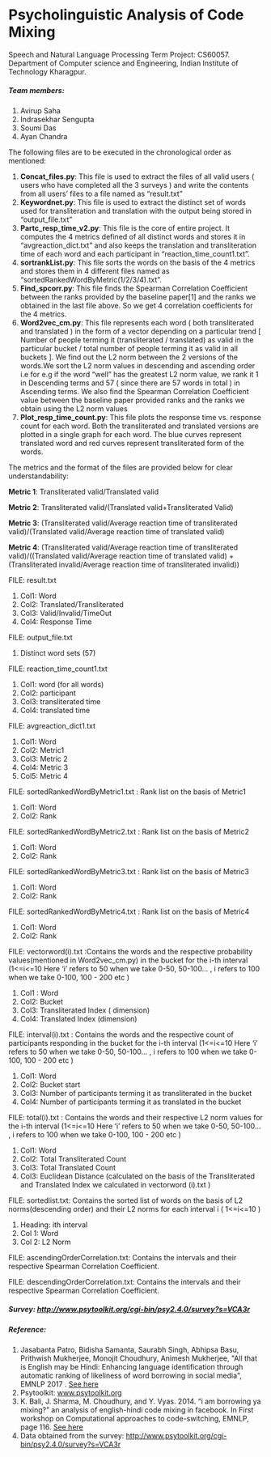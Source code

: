 # Psycholinguistic Analysis of Code Mixing
Speech and Natural Language Processing Term Project: CS60057. 
Department of Computer science and Engineering, Indian Institute of Technology Kharagpur.


##### Team members:
1. Avirup Saha
2. Indrasekhar Sengupta
3. Soumi Das
4. Ayan Chandra


The following files are to be executed in the chronological order as mentioned:

1. **Concat_files.py**: This file is used to extract the files of all valid users ( users who have completed all the 3 surveys ) and write the contents from all users’ files to a file named as “result.txt”
2. **Keywordnet.py**: This file is used to extract the distinct set of words used for transliteration and translation with the output being stored in “output_file.txt”
3. **Partc_resp_time_v2.py**: This file is the core of entire project. It computes the 4 metrics defined of all distinct words and stores it in “avgreaction_dict.txt” and also keeps the translation and transliteration time of each word and each participant in “reaction_time_count1.txt”.
4. **sortrankList.py**: This file sorts the words on the basis of the 4 metrics and stores them in 4 different files named as “sortedRankedWordByMetric(1/2/3/4).txt”.
5. **Find_spcorr.py**: This file finds the Spearman Correlation Coefficient between the ranks provided by the baseline paper[1] and the ranks we obtained in the last file above. So we get 4 correlation coefficients for the 4 metrics.
6. **Word2vec_cm.py**: This file represents each word ( both transliterated and translated ) in the form of a vector depending on a particular trend [ Number of people terming it (transliterated / translated) as valid in the particular bucket / total number of people terming it as valid in all buckets ]. We find out the L2 norm between the 2 versions of the words.We sort the L2 norm values in descending and ascending order i.e for e.g if the word “well” has the greatest L2 norm value, we rank it 1 in Descending terms and 57 ( since there are 57 words in total ) in Ascending terms. We also find the Spearman Correlation Coefficient value between the baseline paper provided ranks and the ranks we obtain using the L2 norm values
7. **Plot_resp_time_count.py**: This file plots the response time vs. response count for each word. Both the transliterated and translated versions are plotted in a single graph for each word. The blue curves represent translated word and red curves represent transliterated form of the words.


The metrics and the format of the files are provided below for clear understandability:

**Metric 1**: Transliterated valid/Translated valid

**Metric 2**: Transliterated valid/(Translated valid+Transliterated Valid)

**Metric 3**: (Transliterated valid/Average reaction time of transliterated valid)/(Translated valid/Average reaction time of translated valid)

**Metric 4**:  (Transliterated valid/Average reaction time of transliterated valid)/((Translated valid/Average reaction time of translated valid) + (Transliterated invalid/Average reaction time of transliterated invalid))

FILE: result.txt
1. Col1: Word
2. Col2: Translated/Transliterated
3. Col3: Valid/Invalid/TimeOut
4. Col4: Response Time

FILE: output_file.txt
1. Distinct word sets (57)

FILE: reaction_time_count1.txt
1. Col1: word (for all words)
2. Col2: participant
3. Col3: transliterated time
4. Col4: translated time

FILE: avgreaction_dict1.txt
1. Col1: Word
2. Col2: Metric1
3. Col3: Metric 2
4. Col4: Metric 3
5. Col5: Metric 4

FILE: sortedRankedWordByMetric1.txt : Rank list on the basis of Metric1
1. Col1: Word
2. Col2: Rank

FILE: sortedRankedWordByMetric2.txt : Rank list on the basis of Metric2
1. Col1: Word
2. Col2: Rank

FILE: sortedRankedWordByMetric3.txt : Rank list on the basis of Metric3
1. Col1: Word
2. Col2: Rank

FILE: sortedRankedWordByMetric4.txt : Rank list on the basis of Metric4
1. Col1: Word
2. Col2: Rank

FILE: vectorword(i).txt :Contains the words and the respective probability values(mentioned in Word2vec_cm.py) in the bucket for the i-th interval (1<=i<=10    Here ‘i’ refers to 50 when we take 0-50, 50-100… , i refers to 100 when we take 0-100, 100 - 200 etc )
1. Col1 : Word
2. Col2: Bucket
3. Col3: Transliterated Index ( dimension)
4. Col4: Translated Index (dimension)

FILE: interval(i).txt : Contains the words and the respective count of participants responding in the bucket for the i-th interval (1<=i<=10    Here ‘i’ refers to 50 when we take 0-50, 50-100… , i refers to 100 when we take 0-100, 100 - 200 etc )
1. Col1: Word
2. Col2: Bucket start
3. Col3: Number of participants terming it as transliterated in the bucket
4. Col4: Number of participants terming it as translated in the bucket

FILE: total(i).txt : Contains the words and their respective L2 norm values for the i-th interval (1<=i<=10    Here ‘i’ refers to 50 when we take 0-50, 50-100… , i refers to 100 when we take 0-100, 100 - 200 etc )
1. Col1: Word
2. Col2: Total Transliterated Count
3. Col3: Total Translated Count
4. Col3: Euclidean Distance (calculated on the basis of the Transliterated and Translated Index we calculated in vectorword (i).txt )

FILE: sortedlist.txt: Contains the sorted list of words on the basis of L2 norms(descending order) and their L2 norms for each interval i ( 1<=i<=10 )
1. Heading: ith interval
2. Col 1: Word
3. Col 2: L2 Norm

FILE: ascendingOrderCorrelation.txt: Contains the intervals and their respective Spearman Correlation Coefficient.

FILE: descendingOrderCorrelation.txt: Contains the intervals and their respective Spearman Correlation Coefficient.


##### Survey: http://www.psytoolkit.org/cgi-bin/psy2.4.0/survey?s=VCA3r

##### Reference: 
1. Jasabanta Patro, Bidisha Samanta, Saurabh Singh, Abhipsa Basu, Prithwish Mukherjee, Monojit Choudhury, Animesh Mukherjee, "All that is English may be Hindi: Enhancing language identification through automatic ranking of likeliness of word borrowing in social media", EMNLP 2017 . [See here](https://arxiv.org/abs/1707.08446)
2. Psytoolkit: www.psytoolkit.org
3. K. Bali, J. Sharma, M. Choudhury, and Y. Vyas. 2014. “i am borrowing ya mixing?” an analysis of english-hindi code mixing in facebook. In First workshop on Computational approaches to code-switching, EMNLP, page 116. [See here](https://www.aclweb.org/anthology/W14-3914)
4. Data obtained from the survey: http://www.psytoolkit.org/cgi-bin/psy2.4.0/survey?s=VCA3r

